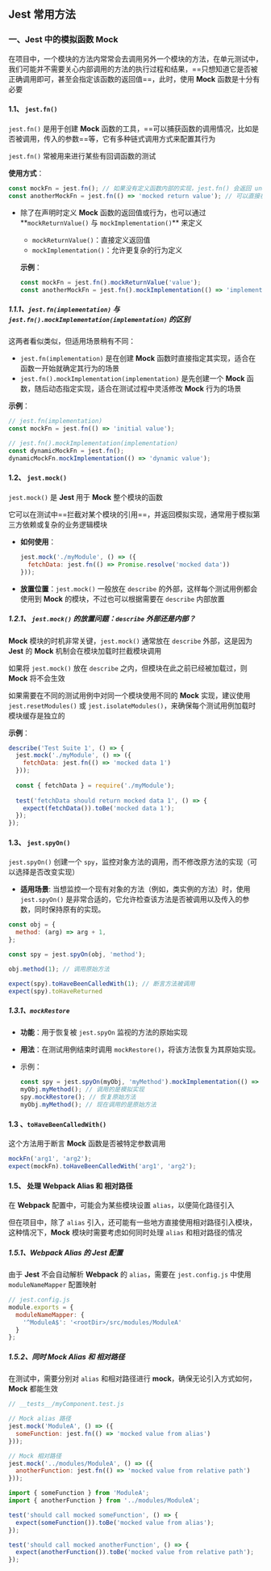 ##  Jest 常用方法

### 一、Jest 中的模拟函数 Mock

在项目中，一个模块的方法内常常会去调用另外一个模块的方法，在单元测试中，我们可能并不需要关心内部调用的方法的执行过程和结果，==只想知道它是否被正确调用即可，甚至会指定该函数的返回值==，此时，使用 **Mock** 函数是十分有必要

#### 1.1、 `jest.fn()`

`jest.fn()` 是用于创建 **Mock** 函数的工具，==可以捕获函数的调用情况，比如是否被调用，传入的参数==等，它有多种链式调用方式来配置其行为

`jest.fn()` 常被用来进行某些有回调函数的测试

**使用方式**：

```javascript
const mockFn = jest.fn(); // 如果没有定义函数内部的实现，jest.fn() 会返回 undefined 作为返回值
const anotherMockFn = jest.fn(() => 'mocked return value'); // 可以直接在声明时定义函数内部实现
```

- 除了在声明时定义 **Mock**  函数的返回值或行为，也可以通过**`mockReturnValue()` 与 `mockImplementation()`** 来定义

  - `mockReturnValue()`：直接定义返回值
  - `mockImplementation()`：允许更复杂的行为定义

  **示例**：

  ```javascript
  const mockFn = jest.fn().mockReturnValue('value');
  const anotherMockFn = jest.fn().mockImplementation(() => 'implemented value');
  ```

##### 1.1.1、`jest.fn(implementation)` 与 `jest.fn().mockImplementation(implementation)` 的区别

这两者看似类似，但适用场景稍有不同：

- `jest.fn(implementation)` 是在创建 **Mock** 函数时直接指定其实现，适合在函数一开始就确定其行为的场景
- `jest.fn().mockImplementation(implementation)` 是先创建一个 **Mock** 函数，随后动态指定实现，适合在测试过程中灵活修改 **Mock** 行为的场景

**示例**：

```javascript
// jest.fn(implementation)
const mockFn = jest.fn(() => 'initial value');

// jest.fn().mockImplementation(implementation)
const dynamicMockFn = jest.fn();
dynamicMockFn.mockImplementation(() => 'dynamic value');
```

#### 1.2、 `jest.mock()`

`jest.mock()` 是 **Jest** 用于 **Mock** 整个模块的函数

它可以在测试中==拦截对某个模块的引用==，并返回模拟实现，通常用于模拟第三方依赖或复杂的业务逻辑模块

- **如何使用**：
  
  ```javascript
  jest.mock('./myModule', () => ({
    fetchData: jest.fn(() => Promise.resolve('mocked data'))
  }));
  ```

- **放置位置**：`jest.mock()` 一般放在 `describe` 的外部，这样每个测试用例都会使用到 **Mock** 的模块，不过也可以根据需要在 `describe` 内部放置

##### 1.2.1、 `jest.mock()` 的放置问题：`describe` 外部还是内部？

**Mock** 模块的时机非常关键，`jest.mock()` 通常放在 `describe` 外部，这是因为 **Jest** 的 **Mock** 机制会在模块加载时拦截模块调用

如果将 `jest.mock()` 放在 `describe` 之内，但模块在此之前已经被加载过，则 **Mock** 将不会生效

如果需要在不同的测试用例中对同一个模块使用不同的 **Mock** 实现，建议使用 `jest.resetModules()` 或 `jest.isolateModules()`，来确保每个测试用例加载时模块缓存是独立的

**示例**：

```javascript
describe('Test Suite 1', () => {
  jest.mock('./myModule', () => ({
    fetchData: jest.fn(() => 'mocked data 1')
  }));
  
  const { fetchData } = require('./myModule');
  
  test('fetchData should return mocked data 1', () => {
    expect(fetchData()).toBe('mocked data 1');
  });
});

```

#### 1.3、 `jest.spyOn()`

`jest.spyOn()` 创建一个 `spy`，监控对象方法的调用，而不修改原方法的实现（可以选择是否改变实现）

- **适用场景**: 当想监控一个现有对象的方法（例如，类实例的方法）时，使用 `jest.spyOn()` 是非常合适的，它允许检查该方法是否被调用以及传入的参数，同时保持原有的实现。

```javascript
const obj = {
  method: (arg) => arg + 1,
};

const spy = jest.spyOn(obj, 'method');

obj.method(1); // 调用原始方法

expect(spy).toHaveBeenCalledWith(1); // 断言方法被调用
expect(spy).toHaveReturned
```

##### 1.3.1、`mockRestore`

- **功能**：用于恢复被 `jest.spyOn` 监视的方法的原始实现

- **用法**：在测试用例结束时调用 `mockRestore()`，将该方法恢复为其原始实现。

- 示例：

  ```javascript
  const spy = jest.spyOn(myObj, 'myMethod').mockImplementation(() => 'mocked');
  myObj.myMethod(); // 调用的是模拟实现
  spy.mockRestore(); // 恢复原始方法
  myObj.myMethod(); // 现在调用的是原始方法
  ```

#### 1.3 、`toHaveBeenCalledWith()`

这个方法用于断言 **Mock** 函数是否被特定参数调用

```javascript
mockFn('arg1', 'arg2');
expect(mockFn).toHaveBeenCalledWith('arg1', 'arg2');
```

#### 1.5、 处理 Webpack Alias 和 相对路径

在 **Webpack** 配置中，可能会为某些模块设置 `alias`，以便简化路径引入

但在项目中，除了 `alias` 引入，还可能有一些地方直接使用相对路径引入模块，这种情况下，**Mock** 模块时需要考虑如何同时处理 `alias` 和相对路径的情况

##### 1.5.1、Webpack Alias 的 Jest 配置

由于 **Jest** 不会自动解析 **Webpack** 的 `alias`，需要在 `jest.config.js` 中使用 `moduleNameMapper` 配置映射

```javascript
// jest.config.js
module.exports = {
  moduleNameMapper: {
    '^ModuleA$': '<rootDir>/src/modules/ModuleA'
  }
};
```

##### 1.5.2、同时 Mock Alias 和 相对路径

在测试中，需要分别对 `alias` 和相对路径进行 **mock**，确保无论引入方式如何，**Mock** 都能生效

```javascript
// __tests__/myComponent.test.js

// Mock alias 路径
jest.mock('ModuleA', () => ({
  someFunction: jest.fn(() => 'mocked value from alias')
}));

// Mock 相对路径
jest.mock('../modules/ModuleA', () => ({
  anotherFunction: jest.fn(() => 'mocked value from relative path')
}));

import { someFunction } from 'ModuleA';
import { anotherFunction } from '../modules/ModuleA';

test('should call mocked someFunction', () => {
  expect(someFunction()).toBe('mocked value from alias');
});

test('should call mocked anotherFunction', () => {
  expect(anotherFunction()).toBe('mocked value from relative path');
});
```

